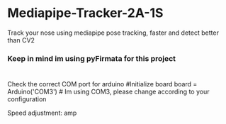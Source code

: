 # Mediapipe-Tracker-2A-1S
Track your nose using mediapipe pose tracking, faster and detect better than CV2

### Keep in mind im using pyFirmata for this project
# 
Check the correct COM port for arduino
#Initialize board
board = Arduino('COM3') # Im using COM3, please change according to your configuration

Speed adjustment: amp
